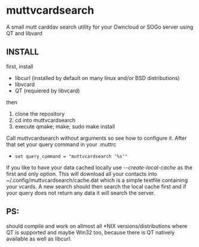 muttvcardsearch
============

A small mutt carddav search utility for your Owncloud or SOGo server using QT and libvard

INSTALL
------------
first, install
* libcurl (installed by default on many linux and/or BSD distributions)
* libvcard
* QT (requiered by libvcard)

then

1. clone the repository
2. cd into muttvcardsearch
3. execute qmake; make; sudo make install

Call muttvcardsearch without arguments so see how to configure it.
After that set your query command in your .muttrc
* `set query_command = "muttvcardsearch '%s'"`

If you like to have your data cached locally use *--create-local-cache* as the first and only option.
This will download all your contacts into ~/.config/muttvcardsearch/cache.dat which is
a simple textfile containing your vcards. A new search should then search the local cache first
and if your query does not return any data it will search the server.

PS:
------------
should compile and work on allmost all *NIX versions/distributions where QT is supported and maybe Win32 too,
because there is QT natively available as well as libcurl.
